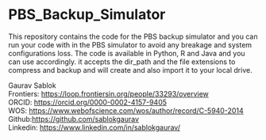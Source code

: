 # PBS_Backup_Simulator
This repository contains the code for the PBS backup simulator and you can run your code with in the PBS simulator to avoid any breakage and system configurations loss. The code is available in Python, R and Java and you can use accordingly. it accepts the dir_path and the file extensions to compress and backup and will create and also import it
to your local drive. 

Gaurav Sablok \
Frontiers: https://loop.frontiersin.org/people/33293/overview \
ORCID: https://orcid.org/0000-0002-4157-9405 \
WOS: https://www.webofscience.com/wos/author/record/C-5940-2014 \
Github:https://github.com/sablokgaurav \
Linkedin: https://www.linkedin.com/in/sablokgaurav/


